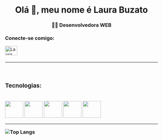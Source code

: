 <h1 align="center">Olá 👋, meu nome é Laura Buzato</h1>
<h3 align="center"> 👩‍💻 Desenvolvedora WEB</h3> 
<h3 align="left"> <b> Conecte-se comigo: </b> </h3>
<p align="left">
<a href="https://www.linkedin.com/in/laurabuzato/"  target="blank"><img align="center" src="https://raw.githubusercontent.com/rahuldkjain/github-profile-readme-generator/master/src/images/icons/Social/linked-in-alt.svg" alt="Laura Buzato" height="30" width="40" /></a></p><h3 align="left">
<hl/>
   <hr>
   <div style="display: inline_top"><br>
     <h3> <b>Tecnologias:</b> </h3>
<div style="display: inline_block"><br>
<img width = 60px src="https://cdn.jsdelivr.net/gh/devicons/devicon/icons/html5/html5-original-wordmark.svg" width="55" height="55" />
<img width = 60px src="https://cdn.jsdelivr.net/gh/devicons/devicon/icons/css3/css3-original-wordmark.svg" width="55" height="55" />
<img width = 60px src="https://cdn.jsdelivr.net/gh/devicons/devicon/icons/javascript/javascript-original.svg" width="55" height="55"/>
<img width = 60px src="https://cdn.jsdelivr.net/gh/devicons/devicon/icons/react/react-original-wordmark.svg"width="55" height="55" />        
<img width = 60px src="https://cdn.jsdelivr.net/gh/devicons/devicon/icons/python/python-original.svg" width="55" height="55" />

<hr>

![Top Langs](https://github-readme-stats.vercel.app/api/top-langs/?username=laurabuzato\&layout=compact)
